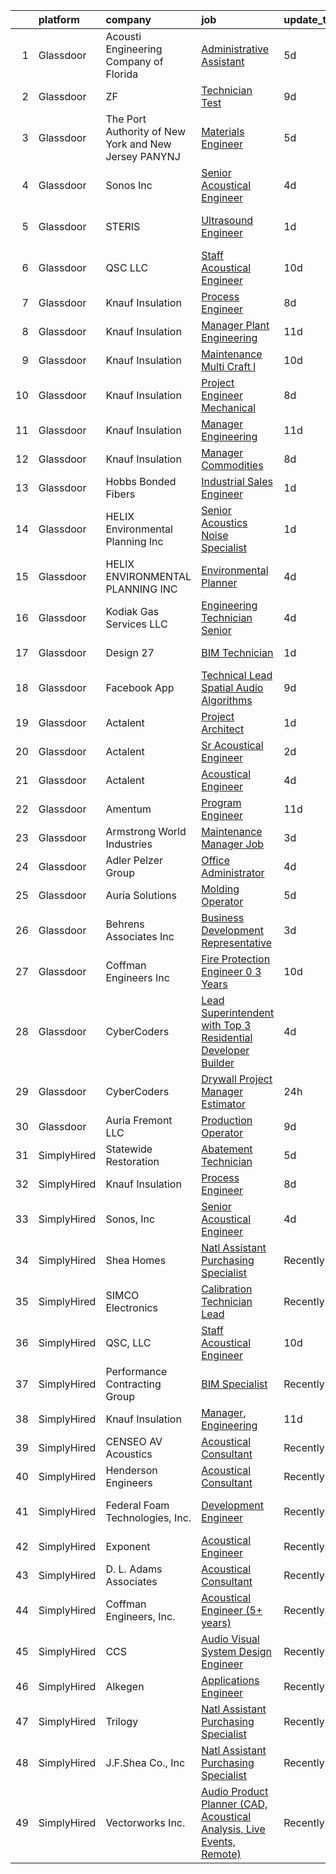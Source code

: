

|    | platform    | company                                               | job                                                                                                                                                                                                                                                                                                                                                                                                                                                                                                                                                                                                                                                                                                                                                                                                                                                                                                                                                                                                                                                                                                                                                                                                                                                                                                                                                                                                   | update_time   | location            |
|---:|:------------|:------------------------------------------------------|:------------------------------------------------------------------------------------------------------------------------------------------------------------------------------------------------------------------------------------------------------------------------------------------------------------------------------------------------------------------------------------------------------------------------------------------------------------------------------------------------------------------------------------------------------------------------------------------------------------------------------------------------------------------------------------------------------------------------------------------------------------------------------------------------------------------------------------------------------------------------------------------------------------------------------------------------------------------------------------------------------------------------------------------------------------------------------------------------------------------------------------------------------------------------------------------------------------------------------------------------------------------------------------------------------------------------------------------------------------------------------------------------------|:--------------|:--------------------|
|  1 | Glassdoor   | Acousti Engineering Company of Florida                | [Administrative Assistant](https://www.glassdoor.com/partner/jobListing.htm?pos=121&ao=1136043&s=58&guid=00000182bf3283b8af1ef1505fb3f659&src=GD_JOB_AD&t=SR&vt=w&ea=1&cs=1_2a02498b&cb=1661065135322&jobListingId=1008071754259&jrtk=3-0-1gavj50uskui6801-1gavj50vag4ei800-033ff8679fab640e-)                                                                                                                                                                                                                                                                                                                                                                                                                                                                                                                                                                                                                                                                                                                                                                                                                                                                                                                                                                                                                                                                                                        | 5d            | Jacksonville, FL    |
|  2 | Glassdoor   | ZF                                                    | [Technician Test](https://www.glassdoor.com/partner/jobListing.htm?pos=124&ao=1136043&s=58&guid=00000182bf3283b8af1ef1505fb3f659&src=GD_JOB_AD&t=SR&vt=w&cs=1_5a01ad32&cb=1661065135322&jobListingId=1008066933209&jrtk=3-0-1gavj50uskui6801-1gavj50vag4ei800-1b593f0b81f1fd82-)                                                                                                                                                                                                                                                                                                                                                                                                                                                                                                                                                                                                                                                                                                                                                                                                                                                                                                                                                                                                                                                                                                                      | 9d            | Washington, MI      |
|  3 | Glassdoor   | The Port Authority of New York and New Jersey  PANYNJ | [Materials Engineer](https://www.glassdoor.com/partner/jobListing.htm?pos=123&ao=1136043&s=58&guid=00000182bf3283b8af1ef1505fb3f659&src=GD_JOB_AD&t=SR&vt=w&cs=1_3add3090&cb=1661065135322&jobListingId=1008072202615&jrtk=3-0-1gavj50uskui6801-1gavj50vag4ei800-580519591fe7417b-)                                                                                                                                                                                                                                                                                                                                                                                                                                                                                                                                                                                                                                                                                                                                                                                                                                                                                                                                                                                                                                                                                                                   | 5d            | Jersey City, NJ     |
|  4 | Glassdoor   | Sonos  Inc                                            | [Senior Acoustical Engineer](https://www.glassdoor.com/partner/jobListing.htm?pos=118&ao=1136043&s=58&guid=00000182bf3283b8af1ef1505fb3f659&src=GD_JOB_AD&t=SR&vt=w&cs=1_fb3ed4a8&cb=1661065135322&jobListingId=1008074341669&jrtk=3-0-1gavj50uskui6801-1gavj50vag4ei800-b9b0d14ceebe618a-)                                                                                                                                                                                                                                                                                                                                                                                                                                                                                                                                                                                                                                                                                                                                                                                                                                                                                                                                                                                                                                                                                                           | 4d            | Santa Barbara, CA   |
|  5 | Glassdoor   | STERIS                                                | [Ultrasound Engineer](https://www.glassdoor.com/partner/jobListing.htm?pos=119&ao=1136043&s=58&guid=00000182bf3283b8af1ef1505fb3f659&src=GD_JOB_AD&t=SR&vt=w&cs=1_1f544ae1&cb=1661065135322&jobListingId=1008081281624&jrtk=3-0-1gavj50uskui6801-1gavj50vag4ei800-4056e7a257de02de-)                                                                                                                                                                                                                                                                                                                                                                                                                                                                                                                                                                                                                                                                                                                                                                                                                                                                                                                                                                                                                                                                                                                  | 1d            | Fort Lauderdale, FL |
|  6 | Glassdoor   | QSC  LLC                                              | [Staff Acoustical Engineer](https://www.glassdoor.com/partner/jobListing.htm?pos=125&ao=1136043&s=58&guid=00000182bf3283b8af1ef1505fb3f659&src=GD_JOB_AD&t=SR&vt=w&cs=1_225d98cf&cb=1661065135322&jobListingId=1008064426197&jrtk=3-0-1gavj50uskui6801-1gavj50vag4ei800-fd0a84390d4e84a5-)                                                                                                                                                                                                                                                                                                                                                                                                                                                                                                                                                                                                                                                                                                                                                                                                                                                                                                                                                                                                                                                                                                            | 10d           | Costa Mesa, CA      |
|  7 | Glassdoor   | Knauf Insulation                                      | [Process Engineer](https://www.glassdoor.com/partner/jobListing.htm?pos=103&ao=1110586&s=58&guid=00000182bf3283b8af1ef1505fb3f659&src=GD_JOB_AD&t=SR&vt=w&ea=1&cs=1_0ea6cd2c&cb=1661065135320&jobListingId=1008068215275&cpc=F4185FC643A1AEFB&jrtk=3-0-1gavj50uskui6801-1gavj50vag4ei800-04116b1958a2ab13--6NYlbfkN0AgCNq5Q9JZmzoW3qRvN8nsjI_K7hzeHLTyl9cbg4zvCuAwJ3I6BceYlWxJTxN8DwWBX9XCdmlvnMkGS_LlBU0gNcZpZAuTycwKOEEOIScBcrLLYnSjhx0dCBMY2aWJlz-KJrDXltNRAXIcfrQogDRMjE5WVxWzEGRm4VajIqA8TzV0XS3au7Cj7-A5U0wv0WUkmAJDyu7rYprxvqs1LvQ-2VuNcvKvPml-fogS9fPTUFUJmdYSHoBRccJra3e1_Azk-ix0U31chCzZlXg2uKyVhGAFWauw6yg837zR-GretWTYCj8o7eCAKUkRKTsmZvbJv_f6SAcpOzU1idbq8u1Mo7tTxMH4SZvNJD0fnfHmiWZsSvEyAFaK0VT0VQgCIEPYpy4I0stTgmFDcDlknLmEQG3OZR4n3QvH4yf52iz9rFUyvIfCIL50cP6VpCXih-V0mi3fjYB9uZtI3WKpzU6CKqC_bV3K_vKAn47imn2foFAosYV6ql70fwJMaiGzBvE%3D)                                                                                                                                                                                                                                                                                                                                                                                                                                                                                                                                             | 8d            | Inwood, WV          |
|  8 | Glassdoor   | Knauf Insulation                                      | [Manager  Plant Engineering](https://www.glassdoor.com/partner/jobListing.htm?pos=108&ao=1110586&s=58&guid=00000182bf3283b8af1ef1505fb3f659&src=GD_JOB_AD&t=SR&vt=w&ea=1&cs=1_402943c9&cb=1661065135321&jobListingId=1008063081427&cpc=88BA482E144BE5C8&jrtk=3-0-1gavj50uskui6801-1gavj50vag4ei800-71d485cb1efae9c4--6NYlbfkN0AgCNq5Q9JZmzoW3qRvN8nsjI_K7hzeHLTyl9cbg4zvCuAwJ3I6BceYlWxJTxN8DwUolfy_OfAyjN7ejQZxTJ3p3j0CfiCf49mp5BrbSVyzV9-ZdcSmAWwEdD3g6qATq_P2C5hR8npLVDr-LdBCcCQZxdIvkL_M21fz9GEJ0vD-No65EWd7gYRm0LwF2ccomcEUk_SoCfRINljuHkcyOtZazj0mAbdUw6TxDLgIE-3w00LNuF2-rtzoq3bzyKSUMamnWurW9Wk8FXBhtzz1UgkPj2gVideNConGbSHEhIwjLE88hUszsmnCDvi65Y_TYYM5gRGsVuZCyC4Sl8nMsZpy0AfgxrtJLP-DMcdrSjxO__gD3rC5LuqcA5EBWsdVBXtv960mZgOw1U9gSW4FS-qOTx7AHeGQdRA5z51jO-_SJx57IGrq4wcftcMjeSTtP0qo0JX8r3bemhT6MHua4zRNBCpv2e80Ds8MiezF_HGgAGwTFjWUD3mOXdRVvlMbIdg8N3Tayhjp9A%3D%3D)                                                                                                                                                                                                                                                                                                                                                                                                                                                                                                                     | 11d           | Shelbyville, IN     |
|  9 | Glassdoor   | Knauf Insulation                                      | [Maintenance Multi Craft l](https://www.glassdoor.com/partner/jobListing.htm?pos=107&ao=1110586&s=58&guid=00000182bf3283b8af1ef1505fb3f659&src=GD_JOB_AD&t=SR&vt=w&ea=1&cs=1_eb7cc5f6&cb=1661065135321&jobListingId=1008065052668&cpc=BE7ED86EB2F099E4&jrtk=3-0-1gavj50uskui6801-1gavj50vag4ei800-16a1c5cea0f52043--6NYlbfkN0AgCNq5Q9JZmzoW3qRvN8nsjI_K7hzeHLTyl9cbg4zvCuAwJ3I6BceYlWxJTxN8DwU3xKnPxJmn6c3_19BoV15qrwsVATJ9UVdK7sAXNtnWOaPMZk_cEkzidEpzW_00QplQ48uelWFpJYnlqf0uhcaKsIDx_RqkVEgIkOIsIiZppM4tuPRtpNGERl9ge__-IBg0atf34YOkWeqSWaqw531ru53syUWcPC9t-_dLHzE3PF9xIT9m2olVhkzaVYb9b5s6hCVoynOgUuMh9YfhUOLjONbcL7-QPKbp8VXFgzYhiFI0wlcttsDyR1wzrZWwYJaOh58AZ4pVqmbFnJJQDfqRsz8sgBZPPDRnx0ESQK6da7z8voTYX0LDHiBBzfQ8ItGgMqxKUfyAT5wgxkwJOkEC6HAVWC-PwpxM4gmD8GhULeeKNLfbv8-sny7PJMqQ0npGN3RzEPw0CLMTziaDJ5h02z9VdY_ieJoVOMFNlLehtRXh8qSKlUmwFN1TmVLrQQJb9OK8ew1dRA%3D%3D)                                                                                                                                                                                                                                                                                                                                                                                                                                                                                                                      | 10d           | Inwood, WV          |
| 10 | Glassdoor   | Knauf Insulation                                      | [Project Engineer  Mechanical](https://www.glassdoor.com/partner/jobListing.htm?pos=106&ao=1110586&s=58&guid=00000182bf3283b8af1ef1505fb3f659&src=GD_JOB_AD&t=SR&vt=w&ea=1&cs=1_bd454e24&cb=1661065135320&jobListingId=1008068226161&cpc=E8A829142AEC536E&jrtk=3-0-1gavj50uskui6801-1gavj50vag4ei800-6e73daab9714e7a9--6NYlbfkN0AgCNq5Q9JZmzoW3qRvN8nsjI_K7hzeHLTyl9cbg4zvCuAwJ3I6BceYlWxJTxN8DwWBX9XCdmlvnN8YVe2EuVLobA-C2ZXYs-p47VoNbUB05T-ItLGGlwyX6CkneONUQ_F9WfH1l2pd8AN3B_oD6lCbCD7jgWCW0CmyzIxYYHBa8W8SetwzCGLuNKxYKxURJSv4CWYcqCeYXneEWmhqCvntoB6Mlq2gtCcw4a0MQEXXfZ0p2UIn0-V5vXe-OJ2CD2KTj2r6o9NSHZVz1kGEbLxs5cJ8pRkg08xiSCpr97U-MemETEgp9KmyoLqg1LbPUulgopSYvgOOAqwMHDJ4cfy-iVkobabZpuWQKsOwutvLGmriVVWdbBg-Dyu48Y4RdKVdGpW87ZPIvGI9NiQNqyQfNYpStd9mCPLm2ygx1XC9StdzjEs6sErOgh7mSIzETcMJxUQjxoXqg2EkgBaBCaoInmiKSg3PxzsvyZiG54pDXTUj06y4FBrobob_57nnmbZBENR45eWt4g%3D%3D)                                                                                                                                                                                                                                                                                                                                                                                                                                                                                                                   | 8d            | Shasta Lake, CA     |
| 11 | Glassdoor   | Knauf Insulation                                      | [Manager  Engineering](https://www.glassdoor.com/partner/jobListing.htm?pos=104&ao=1110586&s=58&guid=00000182bf3283b8af1ef1505fb3f659&src=GD_JOB_AD&t=SR&vt=w&ea=1&cs=1_0e9158c4&cb=1661065135320&jobListingId=1008063081430&cpc=728EA7D4449150ED&jrtk=3-0-1gavj50uskui6801-1gavj50vag4ei800-e6f1ee0047bda406--6NYlbfkN0AgCNq5Q9JZmzoW3qRvN8nsjI_K7hzeHLTyl9cbg4zvCuAwJ3I6BceYlWxJTxN8DwUolfy_OfAyjJY6VESOM-LRpnbLlXiqZqXIXUaLoC6oRrblKLsP9CC6fLTvUE2kWqrhwm5CtR4LH4U9guu0FTOR-sDWXpklfEzVfyiJkqO0CKYUJaKkXmgHmHv3CZHqOM7V2lQOftEP1rfpSTGa0IN6sjnItdpSG6W0PpQqPC-_obELD8dMFJHyLSHG4O7Nnm5vJHTradj0rm23sc86mIvHn8zkt9OoW_gaoYDYj8da-jvaexLQ_RRR3ayx-ij9n1LCl9_ldQUvfJmjOCQWbP4mNG9H7GVBoL9f2ai_jdOme77KAQ-LHmKAMYQwGKeNXVGZfChGe9KoZj0DpthVYDCpqlLjU09rgeM5M9ZsENlHbDNSAQrwU-kbHk6et5v1RKhc_p8UtwhtB-o1ZblXlmubMdxu0xKdE4IENgih8r_4ZpQD6MqzC79Uywrd07fdO8M%3D)                                                                                                                                                                                                                                                                                                                                                                                                                                                                                                                                         | 11d           | Albion, MI          |
| 12 | Glassdoor   | Knauf Insulation                                      | [Manager  Commodities](https://www.glassdoor.com/partner/jobListing.htm?pos=105&ao=1110586&s=58&guid=00000182bf3283b8af1ef1505fb3f659&src=GD_JOB_AD&t=SR&vt=w&ea=1&cs=1_6f661c9f&cb=1661065135320&jobListingId=1008068254063&cpc=DE767B9BB8D1421E&jrtk=3-0-1gavj50uskui6801-1gavj50vag4ei800-db013645f8bee5cb--6NYlbfkN0AgCNq5Q9JZmzoW3qRvN8nsjI_K7hzeHLTyl9cbg4zvCuAwJ3I6BceYlWxJTxN8DwWBX9XCdmlvnC-vYvDp_ODydlV1JZSih1Zp_dQMu4lXSmgSIMAO2HDCUpEXcB3iSb4oC_9x7RjaoIBvkwhOqTwqnKcha5lLlhB70BRya5RF2aHizX_o_3HxSdGuufjGgCKfq0KDOCy3_sa7n3AKUl1pZvLNEYtegCJoKfaANSua0bJxUfSXGo3k7SOo8pOrekNP2F3py4ns-rw4vNnWsbJjg-an61H-NP91fbvXbn-wGHPHeNoGpJ3TMgBTVKAHIX7REB0pP4ICZt6GZPk9l7-duPiY-u5qvG0KH9EQzgcZdVLzQ5mdKBVj-5c1biCl3fTMQ1araEJDL3Ud7brHXoFdsKAwKt0vvCqYGzzDdz39U1qeogO0cw7R3fa-YU7NixR3BDsW1PihLSKFMM15Wzfn4eCtdHe6JzuK-lCmVfW4Ctt7PleKwhjuU_jE-wJYnHIMAIMby-RugQ%3D%3D)                                                                                                                                                                                                                                                                                                                                                                                                                                                                                                                           | 8d            | Shelbyville, IN     |
| 13 | Glassdoor   | Hobbs Bonded Fibers                                   | [Industrial Sales Engineer](https://www.glassdoor.com/partner/jobListing.htm?pos=109&ao=1110586&s=58&guid=00000182bf3283b8af1ef1505fb3f659&src=GD_JOB_AD&t=SR&vt=w&ea=1&cs=1_33aacb65&cb=1661065135321&jobListingId=1008081087739&cpc=63C68CF611DF075E&jrtk=3-0-1gavj50uskui6801-1gavj50vag4ei800-1098030331acd5aa--6NYlbfkN0BHIfC1zsKGIu0R3teaIu8liT7fbRNLaQeDQfcPJweUKx8CW9AkHemEqEbfxMVRhVRSjLR59SWKY-JwXSsrto5hY-GHyOZKmJuQUl23Zv27tURi2Mu7UMnyPyqfuVNjAuJrU89n1quQWctIf0kOxw3NWfzJMiSvi22_0Ya5RqCuQB3K-UtSqpEEARRT2xrD19tq7w_96PZWkOZd3eEoyIJmcGVcZE7nIsvmGZZQ3ytPMqM7-ScDegdPLv0luPo4F6IHLN0mKpfdwn8Ln1waTjgcP2WrEuj1KzkXKA3ourDz1nw3cR3sNduiGaLNhwWOPVdQwiIax7RctrWKWr4IYrdz0L4ra1U1bn-buJgqTBwLODkKGSWo8-krAldg7Szc-bz_m0bLfjgSOlnDcGW3diPtISPuwMZN_DwBAAwsj4dNrFZZPZOWuw81R4a2FYkBfwj4Gv3oRJUDbb3DStXf4kUZDluE1KyqudLW7q4u_ckeJyvJq1tjlgpbaTFhPR6qYvep9sdil7usvA%3D%3D)                                                                                                                                                                                                                                                                                                                                                                                                                                                                                                                      | 1d            | Waco, TX            |
| 14 | Glassdoor   | HELIX Environmental Planning  Inc                     | [Senior Acoustics Noise Specialist](https://www.glassdoor.com/partner/jobListing.htm?pos=110&ao=1110586&s=58&guid=00000182bf3283b8af1ef1505fb3f659&src=GD_JOB_AD&t=SR&vt=w&cs=1_6ab32a52&cb=1661065135321&jobListingId=1008081555850&cpc=1D891ED3EFC3904E&jrtk=3-0-1gavj50uskui6801-1gavj50vag4ei800-e3a5a1e4455be296--6NYlbfkN0BXfkHHz_AtdSVqqMg6cNBtxrAHPGd1Ga-vcHsqg8uhlHnsTi4bG4BX1NzpvMTNLopfb8IMBT9PMmbrz9GI3TQjSc0pcg6vR6JF2dFdlqb-YFIVHwUIgRAEGeWyYpVVNeB7x8l1cDvCf_rX6IF5XBhpmFopE2bKMwTmVkXjFxVuncyZ05eIA64pheZoavdAbuCF_lORd6Rb2WmbpLwrReIhY5EAMWL6qHpP3zXJH1gdhaXUEDhBsXTkrW5tIVflN2rbYY5beP_OZOSs5f2cNTj8eG7S2rNhrEAV6itMQ_zczu0luH-XGWJQKbuggCjiFn1DD49x_txSuPf54jedmJgjzAMMfkDsOlJxS48Qm-1FnxybeEGrkROqPJckhOGrUGS_Dmx9Twt-ErrnvsEG4OllFyJhpwfs6y7gcxd4iJ5Xrbq920qxtL-syTMRRbPVfOUd9WhS1Wzngntrx93Pe3Q7FvdpXWxuLNw%3D)                                                                                                                                                                                                                                                                                                                                                                                                                                                                                                                                                                 | 1d            | San Diego, CA       |
| 15 | Glassdoor   | HELIX ENVIRONMENTAL PLANNING  INC                     | [Environmental Planner](https://www.glassdoor.com/partner/jobListing.htm?pos=126&ao=1136043&s=58&guid=00000182bf3283b8af1ef1505fb3f659&src=GD_JOB_AD&t=SR&vt=w&cs=1_ca6dfce4&cb=1661065135322&jobListingId=1008075382839&jrtk=3-0-1gavj50uskui6801-1gavj50vag4ei800-092b9faf6565e595-)                                                                                                                                                                                                                                                                                                                                                                                                                                                                                                                                                                                                                                                                                                                                                                                                                                                                                                                                                                                                                                                                                                                | 4d            | Sacramento, CA      |
| 16 | Glassdoor   | Kodiak Gas Services LLC                               | [Engineering Technician  Senior](https://www.glassdoor.com/partner/jobListing.htm?pos=122&ao=1136043&s=58&guid=00000182bf3283b8af1ef1505fb3f659&src=GD_JOB_AD&t=SR&vt=w&ea=1&cs=1_debe2181&cb=1661065135322&jobListingId=1008074250368&jrtk=3-0-1gavj50uskui6801-1gavj50vag4ei800-1319d00905f5fb06-)                                                                                                                                                                                                                                                                                                                                                                                                                                                                                                                                                                                                                                                                                                                                                                                                                                                                                                                                                                                                                                                                                                  | 4d            | Montgomery, TX      |
| 17 | Glassdoor   | Design 27                                             | [BIM Technician](https://www.glassdoor.com/partner/jobListing.htm?pos=101&ao=1110586&s=58&guid=00000182bf3283b8af1ef1505fb3f659&src=GD_JOB_AD&t=SR&vt=w&ea=1&cs=1_59d9bfab&cb=1661065135320&jobListingId=1008081284147&cpc=3E3A0B328A81795B&jrtk=3-0-1gavj50uskui6801-1gavj50vag4ei800-8379dbb0e4526b25--6NYlbfkN0AZdIuP4NPWig_aPKyAkjMTZqaOmelRvYdJiZXCUPZp4wLIgm8Mfb0UxhjRMAv1SnO2CX6zk-jpaWOMxmMFq2w8nOP58ipx_5SU7WWD_MNach7PGOI0zu0kOTRAftak9NyZ9YAFYsDICqLVaeXpMFrh0zRHcVfmo2K0b-tJcfzCP9wGjcCELg7a2w4PLY5wC5qNm1Vgx7gp1xtGhblvnbJoje2ybFUAEP5zBQhXYIokAffP7TsBNd1PMgVOECCbvLiyKrd5RWW0G0wwPczy01JCmhLRLsh60lHA34qxWnCWjFzgylnVsod5K1Bvl6u0noK0TutV0o3JqBFzf4upZzFF0a6zbFbGkAlzX58qYT3U50D-LOjKwq9vuyKS8TfJs0GYAAp6Pox4rdxLM1mrBBlIohvv22ERa6kqxVAHPuzohguiKXazSK7NW-3FHAHfCRrnB4larD_sCOkKfsGUUFxk6ZlUMHJyBNpeDura2ZUxM-XdbR79rXY1PzOgg7uYNaM%3D)                                                                                                                                                                                                                                                                                                                                                                                                                                                                                                                                               | 1d            | Indianapolis, IN    |
| 18 | Glassdoor   | Facebook App                                          | [Technical Lead   Spatial Audio Algorithms](https://www.glassdoor.com/partner/jobListing.htm?pos=127&ao=1136043&s=58&guid=00000182bf3283b8af1ef1505fb3f659&src=GD_JOB_AD&t=SR&vt=w&cs=1_7d32ddf7&cb=1661065135322&jobListingId=1008066993671&jrtk=3-0-1gavj50uskui6801-1gavj50vag4ei800-e5aab55f89db6081-)                                                                                                                                                                                                                                                                                                                                                                                                                                                                                                                                                                                                                                                                                                                                                                                                                                                                                                                                                                                                                                                                                            | 9d            | Remote              |
| 19 | Glassdoor   | Actalent                                              | [Project Architect](https://www.glassdoor.com/partner/jobListing.htm?pos=114&ao=1110586&s=58&guid=00000182bf3283b8af1ef1505fb3f659&src=GD_JOB_AD&t=SR&vt=w&ea=1&cs=1_8ab9b561&cb=1661065135322&jobListingId=1008081267403&cpc=FAE5E775D180B2FB&jrtk=3-0-1gavj50uskui6801-1gavj50vag4ei800-91c320784b2d4a59--6NYlbfkN0ChYVx_I3yfZ_JDY3EFoivtqvi_stwnZ_kRt8Dowt_l_d1ydueao4NE-oUleRJ4yhg59lgfbTeYzBSAhYTUmle4cKRPC-MnxzQOQH3lSzaijJvHCjQXYuldjwbQKQ2Vxc4ZTvvB-EJWNGXlhRDEzhBPUOgHyCU2zlkEJFG_o0HJw_kX38BbdxmaMvNMwJUubcJiIgb3oL2APvOHjpo9WTW4CQr144dx8UYTe6yi_kV7Lj0j7Y2A_HNdagknPkzp8VlTf8bAMkDgMIK7U5HIG0IzlmeJxOSPKCk1BBkCvKiC1Ud7kedR3KxZOV1O_UyYfhBxBf0UYqFr62fWD_YxsJx5xTjaqKuHYgc2Y1S2lq-8qK1h7Y8dWERP-P29ERMh2QbEs15vN0QenAVJP36s_JtFr416A30YE1fpcuHNAgzKSEbpuJeNgYTj49rrdYdAQ2OGESrILZoOxE08jzQAZYcDHJPWmpZVH-05lSpaFE-lXJ3u9KBgerb_RNMDMLj34ccyutSmEKMWrYsviCS-FWTewhSIOdzGSYs4rBeijqwMYpDgAGNF2_L35rdXHWAsxRYlZggweExvHy-zardzLUbXYSbVXWvIqR4vJxpaF8myPqEP116TRCrxrBOGqaPPQkMNs20cdKCdN7Cy4ntdZ4AdYrjuKo4Ok21A4829uowYYB64-2E0klLlLMsgETOu-goUr_zFzlsUXMoAWHHrdTAn7ON6oUwZq_HpWv7arM0bpmrcDFAKlO_wvsV3DhPjoowdryYS564yutuPm3kt-_QVensyiuBnDQnSIzSjsyZIV-W6B2u0fkjyHuLFqICUq1JyOh4xIwSXEMRgLB9_LQPBjQZVFASFV_mHINt7hPGEBcSAineYij1O_O3BtQGH3pk9aP5Llar7OscdyjqFNqxYu_5o8x9YT-buw3YKcqcrtZY7Fb3ypo-TQPwfFbkCG7VBeMnwmRPaUmP2TYLP6lymnEefeIEPDdk%3D)                                            | 1d            | Nashville, TN       |
| 20 | Glassdoor   | Actalent                                              | [Sr Acoustical Engineer](https://www.glassdoor.com/partner/jobListing.htm?pos=113&ao=1110586&s=58&guid=00000182bf3283b8af1ef1505fb3f659&src=GD_JOB_AD&t=SR&vt=w&ea=1&cs=1_8777eb81&cb=1661065135321&jobListingId=1008079990188&cpc=F4EED0218A761C36&jrtk=3-0-1gavj50uskui6801-1gavj50vag4ei800-f5e5bcd64f4a5c32--6NYlbfkN0ChYVx_I3yfZ_JDY3EFoivtqvi_stwnZ_kRt8Dowt_l_d1ydueao4NE-oUleRJ4yhjYQ8re3c_EmkfBaLUudX-L2jdQnzbb9sDFCJGgLVYZnWnj6Pes00Wl7ht8NbBzqX2oGmqZxBocWybcEUa5QRmWm12k1zfmLvcdh20RnSonsRx2eB7F836F9YTItlXpaKVMsBZDalusPzjOP1yh69dHWlnJNR91sQ0XTKIt-qvd15Fq9SZJ40RL3B2UyKSJPawytx7c3X19TupPBAubBqXQmggQRprxtCIKxW8TbgfRXCyFT4om5eNkNOK4keCWCD2BuHuy8vbJeGlwZ5hyEtZsIoLKFffdOu6jn_Y6thekP_z8Fo8OkPNZjDBIWuvTnTOsIeWBypZDKhNeiT97XRWiFdhMWIxq0ncVeW13OYDqquwoYOGUPJuXyC0HiA4ylWfmYnrTasVg3zA6MWk9m6x58J9HBhFcTAJmuI-h2PBN3kOg8WIEYlWwKAsi-1RgpcG3uIz1PsAmhmWZFSRFQ7u0dEkDd02YHVUcGdeNsjEDl8AGvwYMqhv5rQz-GVYegxD-H57pZ8sX_F1AYtMVBCmZRMaekyiv13E4wvsja8K7hzfkqeSIjb9jpLcHp8AhYSfbO2cIs_HDS6zVVqhDK9L30kkozrs0MLbvxc7jST_WD5_QWlhMxnC213gvM7rUQb6u0ChzGdT53U1uYk49tUDYXrhxeHcRJhbCKi6daMLIZOIeUq1WaZBrxDJJxF4RjeO98vqlKlHlYmen-gDzVv7SMbbVz-OxlFEEFn4Ib8QO18q8js6IMJ-20jX-8IAZihyH-6z5EGSpu_fdCioTxxOyezGxwNKDZgWSgYcyMmBv26MWHOxJFUr6YtasY17-twqpvvsdaLrOBGBMtRdyNuI7Ci1JHWZ2JnAY8vKa0TujaaVxPo4Hk6LL1YBTBFjKGG3Oip8gvWfuBYzS3EfFie8VJbmioe-akqE%3D)                                       | 2d            | Chester, PA         |
| 21 | Glassdoor   | Actalent                                              | [Acoustical Engineer](https://www.glassdoor.com/partner/jobListing.htm?pos=112&ao=1110586&s=58&guid=00000182bf3283b8af1ef1505fb3f659&src=GD_JOB_AD&t=SR&vt=w&ea=1&cs=1_6d2e74df&cb=1661065135321&jobListingId=1008075187696&cpc=FAE5E775D180B2FB&jrtk=3-0-1gavj50uskui6801-1gavj50vag4ei800-5220c9c81e84945a--6NYlbfkN0ChYVx_I3yfZ_JDY3EFoivtqvi_stwnZ_kRt8Dowt_l_d1ydueao4NE-oUleRJ4yhgHLxhV5j4PnTgNp2DfoBCFdbHcQuDtZsKy3Zufp_w8pPYADRTx-YgXFKwXxOgcar3GSNPLdcY00WKiZ-fI-3ixNwPR4MqK7gAckonzS5DC5AbX1phk35nI8L51sBTnsXMWnrWoqrQgPnvHNtSAl4QfQR7mC8fef4uqhvJpiWVi9qlTRr5tiPHXDuWkDnDh0BVABV1MqkGD8Stj1VHwiI9uyFg1CRTdQGk_yFfQS76CH4Zv6n6fOwoW-x0Ayg8Gggq3fpE1_Y_khJZkfVtUV0WwUWtHKbzfSvGLRNy_k60lXGibttKD5iGBHi29nz-VjvgYd0i6uSoK3cTdnkDJOTHc2-3MtaiOySfdsKpgQTyYjK9RmrsMUeaZlgtkPYDGIrpSg7t3EIIFVXk-W1yPPISErbpiUPTwRTNQRhXcV3sREzNyV79ASyNH0OO-E9XjvK_IIp88JYtB0IlWGX4f_i1rOfIx4iuLE4f6Vdkk0o37xBW6WsguQhnkQoA6IkD5_fe-wF3J-dt_APQ-3M5Nu8mSfUeiIvC6iIQjDJYB2El09TC43LB82gwR8pTZ5cx1Uzkej_mZClewOi0nj6mrkD9qkFc5j_FrsLdauSd44Oh4EK-UeQiKcOx0iz86_RnuB32PmqIKGFyVePixs3_P1DioiHwNht-GdMifaMwutysuqvQETr42qTLb2CXw3n3JwRtE_xFwXBouSnX8133zUfU3jvWKLiMYvrdXmNsDblczwnTyn_D3VH2taII6VuVOkdHQY-Oh5N3q8a6rquqWlU-SGm05sl2M34Y0TrEtJiYDsRwOWdu1-mZ0Mr7bMiTG3nOCEXnyhQwl6b2PZBdMymk4u1YuVCrwnV3t97nYB3uWt_DJCyM1Nx0kj0-sepwharHRPpdsiu4r0lxYPlnJgu0f4PLg33cYy-0%3D)                                          | 4d            | Chester, PA         |
| 22 | Glassdoor   | Amentum                                               | [Program Engineer](https://www.glassdoor.com/partner/jobListing.htm?pos=130&ao=1136043&s=58&guid=00000182bf3283b8af1ef1505fb3f659&src=GD_JOB_AD&t=SR&vt=w&cs=1_2922d6ab&cb=1661065135322&jobListingId=1008062086850&jrtk=3-0-1gavj50uskui6801-1gavj50vag4ei800-2feb290dd37aa38e-)                                                                                                                                                                                                                                                                                                                                                                                                                                                                                                                                                                                                                                                                                                                                                                                                                                                                                                                                                                                                                                                                                                                     | 11d           | West Palm Beach, FL |
| 23 | Glassdoor   | Armstrong World Industries                            | [Maintenance Manager Job](https://www.glassdoor.com/partner/jobListing.htm?pos=120&ao=1136043&s=58&guid=00000182bf3283b8af1ef1505fb3f659&src=GD_JOB_AD&t=SR&vt=w&cs=1_54a06748&cb=1661065135322&jobListingId=1008076526289&jrtk=3-0-1gavj50uskui6801-1gavj50vag4ei800-8b5615ad1d20fe4c-)                                                                                                                                                                                                                                                                                                                                                                                                                                                                                                                                                                                                                                                                                                                                                                                                                                                                                                                                                                                                                                                                                                              | 3d            | Pensacola, FL       |
| 24 | Glassdoor   | Adler Pelzer Group                                    | [Office Administrator](https://www.glassdoor.com/partner/jobListing.htm?pos=111&ao=1110586&s=58&guid=00000182bf3283b8af1ef1505fb3f659&src=GD_JOB_AD&t=SR&vt=w&ea=1&cs=1_4f1cae7c&cb=1661065135321&jobListingId=1008073834306&cpc=F4EED0218A761C36&jrtk=3-0-1gavj50uskui6801-1gavj50vag4ei800-cad1becafc3aeaa8--6NYlbfkN0BpyA4is1FhKZ9A56kJdoALN6bYc9rpJgFIR_sPts5gNu4LHMryWaiJjrOFmv3w-W4dveX9mUnJRKxZMtDT7iyYpd2zseVNHFG76fARL8yCBPbtc0Hro7YYSZxDCYLzDcvAUibcFuNKV36guRWo2nhzN-AOHdmErDErH1AL22gYnQtY4ryU9iWd3Wlhg6Ib2bHW3W4wW2kMWU_e4WB5kLgHPa6Jg7myoFxZDOL_95BzrDCtSbYa4e7aFwH6TOKszkODLlSRTYB66PKz9sFXVNWLLNCyEhSpI7tt4iYVt1tpPf7ksR5zl1FrGPJP-jloIfqRJTT0nIEWNAvFmXJsTnGctGX7YuRZ0m6yJATMFfT3bJtuHlZzb6F3X1qAoR564SW9of0-X9dxEAh1K_rbrSr1Uggs6vi91BGXrvLJ1R_BscNfs0_I8yYjBoQFkYzsuA5443XHDBVDtWDlq0JQGgYp68rqPiGComQ-wKIopTurfEb1aE2KNLC81I-E1_EsSt0%3D)                                                                                                                                                                                                                                                                                                                                                                                                                                                                                                                                         | 4d            | Troy, MI            |
| 25 | Glassdoor   | Auria Solutions                                       | [Molding Operator](https://www.glassdoor.com/partner/jobListing.htm?pos=117&ao=1136043&s=58&guid=00000182bf3283b8af1ef1505fb3f659&src=GD_JOB_AD&t=SR&vt=w&ea=1&cs=1_ceaa9d2e&cb=1661065135322&jobListingId=1008071806343&jrtk=3-0-1gavj50uskui6801-1gavj50vag4ei800-6ae014f0576df235-)                                                                                                                                                                                                                                                                                                                                                                                                                                                                                                                                                                                                                                                                                                                                                                                                                                                                                                                                                                                                                                                                                                                | 5d            | Old Fort, NC        |
| 26 | Glassdoor   | Behrens   Associates Inc                              | [Business Development Representative](https://www.glassdoor.com/partner/jobListing.htm?pos=102&ao=1110586&s=58&guid=00000182bf3283b8af1ef1505fb3f659&src=GD_JOB_AD&t=SR&vt=w&ea=1&cs=1_7e80e1fe&cb=1661065135320&jobListingId=1008077003914&cpc=D09C4E9B74C52DC9&jrtk=3-0-1gavj50uskui6801-1gavj50vag4ei800-83d2065135a9bffc--6NYlbfkN0A1Hx1H8Z_ZGf51L8iwGP-htVtHzPykBAmnYM3BEYS-BmU9DZnfEHV4yPtpw8rjPcoru3wO5_pHDFq5xoPO1xylLg2DWPeWqeql1s5NRq4ywGJ2ftjwaeh81Ltqb7zQ6It1N0g4PV7blTN7feLqr0VBwLNVZJIg8RwCentLYW4BVubhg5gDR6LuP3cBcAj52OluoiEM_92olhTo9jazL3pX20anJMEsPxlOynJ04Nz_FsT9mCDUo-I8cVHJ_xpsz_TzYIFNn4dMW852VYzgP4gyzXdzQKhhU9ctHhJpWPGls33zT5x2pXzTmWDc75-7xLkKrSDNt2wzXddvR-_f8v321DzaNVzTsc7EfKRtG849OiyFArNxXHCVrFyt6NTc_YpGQLWu6hFW_oNjtzXodR-cTl_Mk7OD5eKwKo8hy_5VABmC-gJjWUn-jREOofM6uGNAEGGYN2t6ZNzrqC1IaND1iSYILoeZVQOs9MxFD7ZvLIjWwgZEJqsWExH-7onGdycO1n6LqflFCnAvoUTW4itc)                                                                                                                                                                                                                                                                                                                                                                                                                                                                                                        | 3d            | Longmont, CO        |
| 27 | Glassdoor   | Coffman Engineers  Inc                                | [Fire Protection Engineer  0 3 Years ](https://www.glassdoor.com/partner/jobListing.htm?pos=128&ao=1136043&s=58&guid=00000182bf3283b8af1ef1505fb3f659&src=GD_JOB_AD&t=SR&vt=w&ea=1&cs=1_80d2dfde&cb=1661065135322&jobListingId=1008066239977&jrtk=3-0-1gavj50uskui6801-1gavj50vag4ei800-324821aaab0ad403-)                                                                                                                                                                                                                                                                                                                                                                                                                                                                                                                                                                                                                                                                                                                                                                                                                                                                                                                                                                                                                                                                                            | 10d           | Oakland, CA         |
| 28 | Glassdoor   | CyberCoders                                           | [Lead Superintendent with Top 3 Residential Developer Builder](https://www.glassdoor.com/partner/jobListing.htm?pos=116&ao=1110586&s=58&guid=00000182bf3283b8af1ef1505fb3f659&src=GD_JOB_AD&t=SR&vt=w&ea=1&cs=1_e8702461&cb=1661065135322&jobListingId=1008074249423&cpc=8795CF9063CD573D&jrtk=3-0-1gavj50uskui6801-1gavj50vag4ei800-6d3b916c32f815d3--6NYlbfkN0CpFJQzrgRR8WqXWK1qKKEqALWJw739KlKqr2H-MSI4eoBlI4EFrmor2FYZMP3muM3MQCN1X0ti4vgQE7Zc6hlBcRcAyP1T46FvaFkE2zaPmBx2cSu_voaFLw5h9edxgD0-qUnZAsz30sbtdlVUNONQ9GJf3Byr7yW2R-V4Qm3c5O_Z506R6pdlapwYkvPsWUOkndXukuSMVJEqMFWZbBqwHgmB8tUC7uDjvDbhYmbg3ujfHNkyIvLmyqHDxuDEMx0skXDpIFSCorYZ5Sk3M9iZqRK_XKepKOTNufmkmE-wAb2ZO7lG2yjEM2sS03MrMIk5JQHw4yZkHSInkZdd80PK4i1xh7FtU5TRqyVl_p4cFH3wRNghAlhzL2GCvVCgKbhTC0cQvDJ2Vz8eVZ2oHR03i618_X9z-BPK6WCYb_2n9dxfOejrNjYlSAMsZ4AcgguefolUgQXHFZUWbw-rpZccrF3aqinbe7XguWomndyes3fz47wRqWNICQLOxMT-Vz3bWRpaZzD-sOc8Z7Z68dn3qAMGv43R27sArk1GECK6swuOhQvplKo1Cg1fS0RpLRcsTkrKvPl_2w1vj0JygWkji2zEUVq0derLD6kOWB-ONP6GTQMdxc-85K7yck7epyWYg-eCKp8Z9riJK_Q7eAPgv15JN19ZIP_DLiC0FIkHozsvGp6_g_wMNtAD77ruym0sJ7fqDo04pVYjNx3u_rkuhCVqJK6SOqEYjoUAOBkyP67qfQdurNMoSVuIWC5dmKuqnZZ-zgNC_MdWSJ2w7TsUqiIGA3LnitIWKDLb1LmwqE4yEMPWKSmRchQ8hN-k8Ger68xRxy3O7O5dP2jEDbSd_KCUt4Nxb8_GkOfv9rO6RzOn6zIEE_cQMJqwjyxkJv95DHzOrPjVptKF_PWVuGP5KYiEdmFw3MxcF7XHWZJR5gLc8dEMMpF62o-T4vfsst28h50W4A5eARZKR9OhpfaXWrm_b-BuURs%3D) | 4d            | Portland, OR        |
| 29 | Glassdoor   | CyberCoders                                           | [Drywall Project Manager Estimator](https://www.glassdoor.com/partner/jobListing.htm?pos=115&ao=1110586&s=58&guid=00000182bf3283b8af1ef1505fb3f659&src=GD_JOB_AD&t=SR&vt=w&ea=1&cs=1_d8351d2a&cb=1661065135322&jobListingId=1008082345105&cpc=8795CF9063CD573D&jrtk=3-0-1gavj50uskui6801-1gavj50vag4ei800-ee264e5c0b6fd3e2--6NYlbfkN0CpFJQzrgRR8WqXWK1qKKEqALWJw739KlKqr2H-MSI4eoBlI4EFrmor2FYZMP3muM3BIiF1j-7xyyaOrCJN3fm1myGOgCkLxD4vMMrquqkdtnv1VTUkvIRef88XxAwiy3Evu2wabz1LZH34BCVGliLNLLgSWUI9KOqD69xFTX4qI4EyzKhJSxxEJQ9Xl9JXnrbFQ8lOMG8cjt-BEVFgCBmg7IBp_-Y4Oeq7VmBHrfcDp6cA7cRem8NOyMFT3vs7fIrVDZyDMH-z2TiYOv_kYiigWriPnOHItFC4WpnZKGEgK0qFrzDBnGB8smB-DFMt7x3HgL5U3QOeJIJVmS1uWT0Z2ACkHpwgatHBfE4QjUrPBuin8kpER0YxryxL63igekWRksfwwetRUNu0-B2kdzviGqkwdAcWsf_lb9SyMB1LX6bkHbpHCompZX-63OGdvnJ7CCS89a6oaJQKbZT0hxDOisIpT_Pc95ClmoKOqd5cCmmzyh6rNnhjEzWxZvi_8izo6gdjVv_-cX8q2cpkuOwFxxb8tgrNP0ZwAnPEYPOOG0-_9_raVKzuSogFYJF3tHMetYmZXlQWaVhfb0QKbfVrSLAl-JWMl1gl7Bhr-Aw22IwmDHVhCec0P_iFZOB7sEelBkXigmnghcAQRETOBkAgcJ_2uQmJsouyo8Yrnm0ETma78hNQ_LCjjn1NG1gpwclhl-PGjPEg6CR5TKc52rMDipXSYXqxIPZ6oKD5O8LIGYTIyTBCpl-TydLy2Fep1MpAb6j7yxGIY5MOGkZJCn-K3YFrIh3G18XOnQrE86pCt-gfcItnA8b0BUIZObei-eDcXtBpAqMyI2MpO-LBSXYpEorgIywnEqxT1wvojI4vXRAeVh9KdVpCjJQqL2igq8sq41PUdIey0lOzUXPYgK5r80hBZABGwCgknKG2HsXHzTiSwmgibKs7mY8imlNBBoAyF3XiLxNyQTd023kKGAHzJHME2xGCjxLUYzPT0YgBXg%3D%3D)              | 24h           | San Diego, CA       |
| 30 | Glassdoor   | Auria Fremont  LLC                                    | [Production Operator](https://www.glassdoor.com/partner/jobListing.htm?pos=129&ao=1136043&s=58&guid=00000182bf3283b8af1ef1505fb3f659&src=GD_JOB_AD&t=SR&vt=w&ea=1&cs=1_73575fbe&cb=1661065135322&jobListingId=1008067282752&jrtk=3-0-1gavj50uskui6801-1gavj50vag4ei800-4fc2060189ef5be8-)                                                                                                                                                                                                                                                                                                                                                                                                                                                                                                                                                                                                                                                                                                                                                                                                                                                                                                                                                                                                                                                                                                             | 9d            | Fremont, OH         |
| 31 | SimplyHired | Statewide Restoration                                 | [Abatement Technician](https://www.simplyhired.com/job/uBqUPBbzmHEXvDxDJeHSpm25OX_IcjlJGZA8-rv1eF863TGKgBMJHw?q=acoustical+engineering)                                                                                                                                                                                                                                                                                                                                                                                                                                                                                                                                                                                                                                                                                                                                                                                                                                                                                                                                                                                                                                                                                                                                                                                                                                                               | 5d            | Mesa, AZ            |
| 32 | SimplyHired | Knauf Insulation                                      | [Process Engineer](https://www.simplyhired.com/job/sBHk0LQcNPNOkQ75JXW12JK_j3NX6mGLC5-lalSfq7StKKDrrxzgsQ?q=acoustical+engineering)                                                                                                                                                                                                                                                                                                                                                                                                                                                                                                                                                                                                                                                                                                                                                                                                                                                                                                                                                                                                                                                                                                                                                                                                                                                                   | 8d            | Inwood, WV          |
| 33 | SimplyHired | Sonos, Inc                                            | [Senior Acoustical Engineer](https://www.simplyhired.com/job/6TipNaXld7aQyjA3tzHtgZhfVer7DM3aeJla9RZBnZz6pIdOqFjdwA?q=acoustical+engineering)                                                                                                                                                                                                                                                                                                                                                                                                                                                                                                                                                                                                                                                                                                                                                                                                                                                                                                                                                                                                                                                                                                                                                                                                                                                         | 4d            | Santa Barbara, CA   |
| 34 | SimplyHired | Shea Homes                                            | [Natl Assistant Purchasing Specialist](https://www.simplyhired.com/job/s-NDhR_EN-fXPPVzcDZRPkMVnxo4djiEetcAsPr42vwoUu-IkFkm1w?q=acoustical+engineering)                                                                                                                                                                                                                                                                                                                                                                                                                                                                                                                                                                                                                                                                                                                                                                                                                                                                                                                                                                                                                                                                                                                                                                                                                                               | Recently      | Livermore, CA       |
| 35 | SimplyHired | SIMCO Electronics                                     | [Calibration Technician Lead](https://www.simplyhired.com/job/EHFvARQhelIQDUUJwhSMTlYrqFitLtFcaf35a6JO_80MLzr1wCt4rQ?q=acoustical+engineering)                                                                                                                                                                                                                                                                                                                                                                                                                                                                                                                                                                                                                                                                                                                                                                                                                                                                                                                                                                                                                                                                                                                                                                                                                                                        | Recently      | Santa Clara, CA     |
| 36 | SimplyHired | QSC, LLC                                              | [Staff Acoustical Engineer](https://www.simplyhired.com/job/IhE0WBWdNTq9Nx7tSQfuAAOjkOIWUW-EEQ7fhie8yOEMMcDn2WPBng?q=acoustical+engineering)                                                                                                                                                                                                                                                                                                                                                                                                                                                                                                                                                                                                                                                                                                                                                                                                                                                                                                                                                                                                                                                                                                                                                                                                                                                          | 10d           | Costa Mesa, CA      |
| 37 | SimplyHired | Performance Contracting Group                         | [BIM Specialist](https://www.simplyhired.com/job/l-rUL4T4cK78uSzH5gQn4qgJNViCTdsaiGVk-v8d7dEw0kmGKbI0-w?q=acoustical+engineering)                                                                                                                                                                                                                                                                                                                                                                                                                                                                                                                                                                                                                                                                                                                                                                                                                                                                                                                                                                                                                                                                                                                                                                                                                                                                     | Recently      | Las Vegas, NV       |
| 38 | SimplyHired | Knauf Insulation                                      | [Manager, Engineering](https://www.simplyhired.com/job/Gv76PS65YzKLc8nsqLb5s8kV4aQyLPcR54R5sBvUAJVtDsdd6Kdj7g?q=acoustical+engineering)                                                                                                                                                                                                                                                                                                                                                                                                                                                                                                                                                                                                                                                                                                                                                                                                                                                                                                                                                                                                                                                                                                                                                                                                                                                               | 11d           | Albion, MI          |
| 39 | SimplyHired | CENSEO AV Acoustics                                   | [Acoustical Consultant](https://www.simplyhired.com/job/1N_jxDb9MMTEuQND6QewnyvyF_iNxaelf4wLZgwGTUYap5oUMZbewg?q=acoustical+engineering)                                                                                                                                                                                                                                                                                                                                                                                                                                                                                                                                                                                                                                                                                                                                                                                                                                                                                                                                                                                                                                                                                                                                                                                                                                                              | Recently      | Hawaii              |
| 40 | SimplyHired | Henderson Engineers                                   | [Acoustical Consultant](https://www.simplyhired.com/job/eUozg0COUTagAe9IZamS1zUaMXCsMz97T7hC9QAJ6Yf6SNVhzyiIkg?q=acoustical+engineering)                                                                                                                                                                                                                                                                                                                                                                                                                                                                                                                                                                                                                                                                                                                                                                                                                                                                                                                                                                                                                                                                                                                                                                                                                                                              | Recently      | United States       |
| 41 | SimplyHired | Federal Foam Technologies, Inc.                       | [Development Engineer](https://www.simplyhired.com/job/OZRL5QxFyiVH1G9AWySM02YHcEKgtv3NlEZpMASq0VP6DsB2Xse8nA?q=acoustical+engineering)                                                                                                                                                                                                                                                                                                                                                                                                                                                                                                                                                                                                                                                                                                                                                                                                                                                                                                                                                                                                                                                                                                                                                                                                                                                               | Recently      | New Richmond, WI    |
| 42 | SimplyHired | Exponent                                              | [Acoustical Engineer](https://www.simplyhired.com/job/nMy82zE1F-azJoMBlwlsWpvjOaLhPcZvJxPU7KQIycRYMIdhZk4m3w?q=acoustical+engineering)                                                                                                                                                                                                                                                                                                                                                                                                                                                                                                                                                                                                                                                                                                                                                                                                                                                                                                                                                                                                                                                                                                                                                                                                                                                                | Recently      | Denver, CO          |
| 43 | SimplyHired | D. L. Adams Associates                                | [Acoustical Consultant](https://www.simplyhired.com/job/EOJMy4LHMvN6k7pTODhGaG3xJwR-Vu4L4PvIwh00kTTHaUiSD0czHA?q=acoustical+engineering)                                                                                                                                                                                                                                                                                                                                                                                                                                                                                                                                                                                                                                                                                                                                                                                                                                                                                                                                                                                                                                                                                                                                                                                                                                                              | Recently      | Remote              |
| 44 | SimplyHired | Coffman Engineers, Inc.                               | [Acoustical Engineer (5+ years)](https://www.simplyhired.com/job/41tWoBJcKrR8QUvQL1EiSHWSTKwAGkBvZPZm29tgw-z1X2I1xOD9kA?q=acoustical+engineering)                                                                                                                                                                                                                                                                                                                                                                                                                                                                                                                                                                                                                                                                                                                                                                                                                                                                                                                                                                                                                                                                                                                                                                                                                                                     | Recently      | San Diego, CA       |
| 45 | SimplyHired | CCS                                                   | [Audio Visual System Design Engineer](https://www.simplyhired.com/job/ary5z9j2es4oPMAOjusLJHyf7K-36e4_CuOld61njGzpItTv9_0cKA?q=acoustical+engineering)                                                                                                                                                                                                                                                                                                                                                                                                                                                                                                                                                                                                                                                                                                                                                                                                                                                                                                                                                                                                                                                                                                                                                                                                                                                | Recently      | Denver, CO          |
| 46 | SimplyHired | Alkegen                                               | [Applications Engineer](https://www.simplyhired.com/job/DOMsBRSGS7YDleYuhrbdCSlrsOZMgtwxgRnm7PAZTRBJcy6hPxgUmw?q=acoustical+engineering)                                                                                                                                                                                                                                                                                                                                                                                                                                                                                                                                                                                                                                                                                                                                                                                                                                                                                                                                                                                                                                                                                                                                                                                                                                                              | Recently      | Howell, MI          |
| 47 | SimplyHired | Trilogy                                               | [Natl Assistant Purchasing Specialist](https://www.simplyhired.com/job/W72nrzuiazYB3UbaM6weC9NkchuTLiy_w0Qj56epr-4T1zwbjMm3rg?q=acoustical+engineering)                                                                                                                                                                                                                                                                                                                                                                                                                                                                                                                                                                                                                                                                                                                                                                                                                                                                                                                                                                                                                                                                                                                                                                                                                                               | Recently      | Livermore, CA       |
| 48 | SimplyHired | J.F.Shea Co., Inc                                     | [Natl Assistant Purchasing Specialist](https://www.simplyhired.com/job/vicmAevDL6WE1hQfh1I-ZXjc2UbcHYKLrbTXYuGG7FEvEJg4uBp4zA?q=acoustical+engineering)                                                                                                                                                                                                                                                                                                                                                                                                                                                                                                                                                                                                                                                                                                                                                                                                                                                                                                                                                                                                                                                                                                                                                                                                                                               | Recently      | Livermore, CA       |
| 49 | SimplyHired | Vectorworks Inc.                                      | [Audio Product Planner (CAD, Acoustical Analysis, Live Events, Remote)](https://www.simplyhired.com/job/E5uA4eEtjE3Tya_IrOpPKicSbSUt30SxoOGrwiAQ-0BqUuKs5xj0gw?q=acoustical+engineering)                                                                                                                                                                                                                                                                                                                                                                                                                                                                                                                                                                                                                                                                                                                                                                                                                                                                                                                                                                                                                                                                                                                                                                                                              | Recently      | United States       |